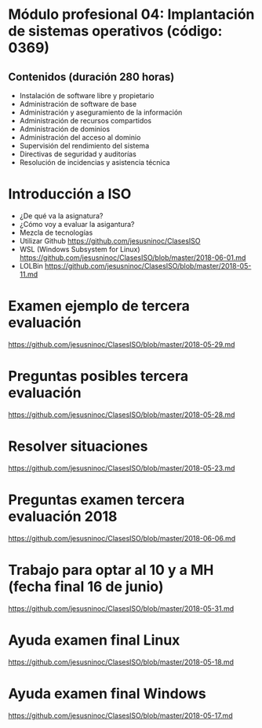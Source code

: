  # Módulo profesional 04: Implantación de sistemas operativos (código: 0369)
 ## Contenidos (duración 280 horas) 

- Instalación de software libre y propietario
- Administración de software de base
- Administración y aseguramiento de la información
- Administración de recursos compartidos
- Administración de dominios
- Administración del acceso al dominio
- Supervisión del rendimiento del sistema
- Directivas de seguridad y auditorías
- Resolución de incidencias y asistencia técnica

# Introducción a ISO
- ¿De qué va la asignatura?
- ¿Cómo voy a evaluar la asigantura?
- Mezcla de tecnologías
- Utilizar Github
https://github.com/jesusninoc/ClasesISO
- WSL (Windows Subsystem for Linux)
https://github.com/jesusninoc/ClasesISO/blob/master/2018-06-01.md
- LOLBin
https://github.com/jesusninoc/ClasesISO/blob/master/2018-05-11.md

# Examen ejemplo de tercera evaluación
https://github.com/jesusninoc/ClasesISO/blob/master/2018-05-29.md

# Preguntas posibles tercera evaluación
https://github.com/jesusninoc/ClasesISO/blob/master/2018-05-28.md

# Resolver situaciones
https://github.com/jesusninoc/ClasesISO/blob/master/2018-05-23.md

# Preguntas examen tercera evaluación 2018
https://github.com/jesusninoc/ClasesISO/blob/master/2018-06-06.md

# Trabajo para optar al 10 y a MH (fecha final 16 de junio)
https://github.com/jesusninoc/ClasesISO/blob/master/2018-05-31.md

# Ayuda examen final Linux
https://github.com/jesusninoc/ClasesISO/blob/master/2018-05-18.md

# Ayuda examen final Windows
https://github.com/jesusninoc/ClasesISO/blob/master/2018-05-17.md
